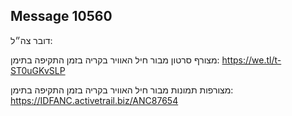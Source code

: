 ## Message 10560

דובר צה״ל:

מצורף סרטון מבור חיל האוויר בקריה בזמן התקיפה בתימן: https://we.tl/t-ST0uGKvSLP

מצורפות תמונות מבור חיל האוויר בקריה בזמן התקיפה בתימן: https://IDFANC.activetrail.biz/ANC87654

